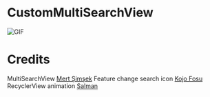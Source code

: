 # CustomMultiSearchView

![GIF](https://raw.githubusercontent.com/raisalfs/CustomMultiSearchView/master/1.gif)

# Credits
MultiSearchView [Mert Şimşek](https://github.com/iammert)
Feature change search icon  [Kojo Fosu](https://github.com/kojofosu)
RecyclerView animation [Salman](https://github.com/SalmanZach)
